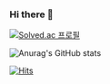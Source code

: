 ### Hi there 👋

[![Solved.ac
프로필](http://mazassumnida.wtf/api/generate_badge?boj={jxxn2538})](https://solved.ac/{jxxn2538})

![Anurag's GitHub stats](https://github-readme-stats.vercel.app/api?username=watashijxxnsuka&show_icons=true&theme=radical)

[![Hits](https://hits.seeyoufarm.com/api/count/incr/badge.svg?url=https%3A%2F%2Fgithub.com%2Fwatashijxxnsuka%2Fhit-counter&count_bg=%2349E1E3&title_bg=%23246982&icon=gutenberg.svg&icon_color=%23E7E7E7&title=hits%21&edge_flat=false)](https://hits.seeyoufarm.com)


<!--
**watashijxxnsuka/watashijxxnsuka** is a ✨ _special_ ✨ repository because its `README.md` (this file) appears on your GitHub profile.

Here are some ideas to get you started:

- 🔭 I’m currently working on ...
- 🌱 I’m currently learning ...
- 👯 I’m looking to collaborate on ...
- 🤔 I’m looking for help with ...
- 💬 Ask me about ...
- 📫 How to reach me: ...
- 😄 Pronouns: ...
- ⚡ Fun fact: ...
-->

